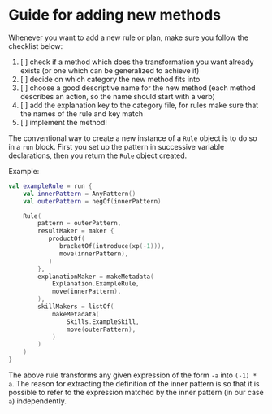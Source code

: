 # Guide for adding new methods

Whenever you want to add a new rule or plan, make sure you follow
the checklist below:

1. [ ] check if a method which does the transformation you want
   already exists (or one which can be generalized to achieve it)
2. [ ] decide on which category the new method fits into
3. [ ] choose a good descriptive name for the new method (each method
   describes an action, so the name should start with a verb)
4. [ ] add the explanation key to the category file, for rules make
   sure that the names of the rule and key match
5. [ ] implement the method!

The conventional way to create a new instance of a `Rule` object is
to do so in a `run` block. First you set up the pattern in successive
variable declarations, then you return the `Rule` object created.

Example:

```kotlin
val exampleRule = run {
    val innerPattern = AnyPattern()
    val outerPattern = negOf(innerPattern)

    Rule(
        pattern = outerPattern,
        resultMaker = maker {
           productOf(
              bracketOf(introduce(xp(-1))),
              move(innerPattern),
           )
        },
        explanationMaker = makeMetadata(
            Explanation.ExampleRule,
            move(innerPattern),
        ),
        skillMakers = listOf(
            makeMetadata(
                Skills.ExampleSkill,
                move(outerPattern),
            )
        )
    )
}
```

The above rule transforms any given expression of the form `-a` into
`(-1) * a`. The reason for extracting the definition of the inner
pattern is so that it is possible to refer to the expression matched
by the inner pattern (in our case `a`) independently.
